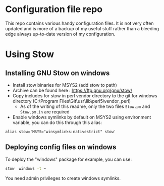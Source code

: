 # Configuration file repo

This repo contains various handy configuration files.
It is not very often updated and is more of a backup of my useful stuff  rather than a bleeding edge always up-to-date version of my configuration.

# Using Stow

## Installing GNU Stow on windows

* Install stow binaries for MSYS2 (add stow to path)
* Archive can be found here : https://ftp.gnu.org/gnu/stow/
* Copy includes for stow in perl vendor directory to the git for windows directory (C:\Program Files\Git\usr\lib\perl5\vendor_perl)
  * As of the writing of this readme, only the two files `Stow.pm` and `Stow.pm.in` are required
* Enable windows symlinks by default on MSYS2 using environment variable, you can do this through this alias:

```
alias stow='MSYS="winsymlinks:nativestrict" stow'
```

## Deploying config files on windows

To deploy the "windows" package for example, you can use:

```bash
stow  windows -t ~
```

You need admin privileges to create windows symlinks.
